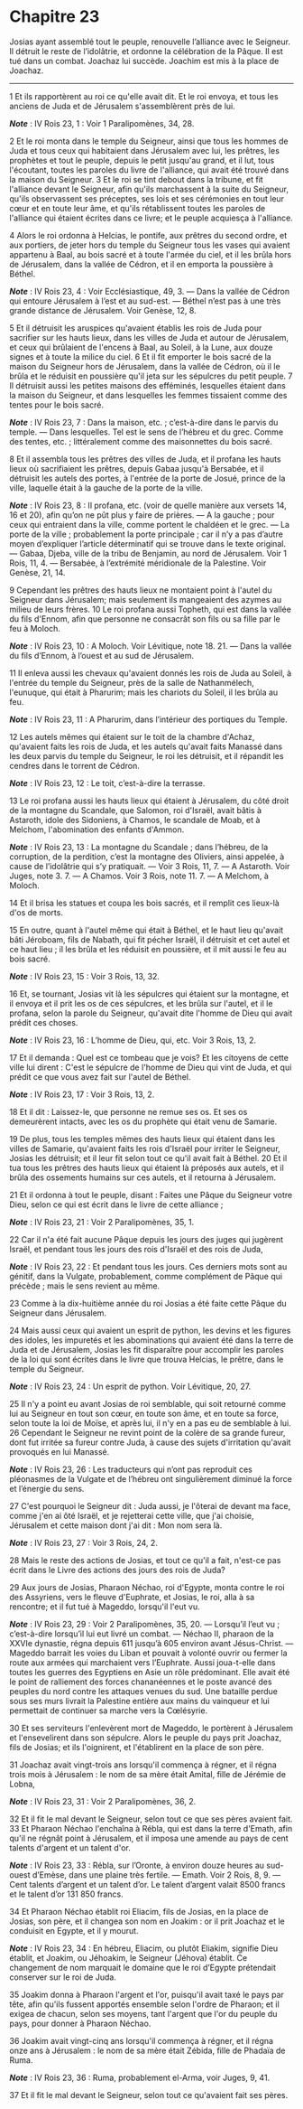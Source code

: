# Chapitre 23

Josias ayant assemblé tout le peuple, renouvelle l’alliance avec le Seigneur.
Il détruit le reste de l’idolâtrie, et ordonne la célébration de la Pâque.
Il est tué dans un combat.
Joachaz lui succède.
Joachim est mis à la place de Joachaz.

***

1 Et ils rapportèrent au roi ce qu'elle avait dit. Et le roi envoya, et tous les anciens de Juda et de Jérusalem s'assemblèrent près de lui.

***Note*** :  IV Rois 23, 1 : Voir 1 Paralipomènes, 34, 28.

2 Et le roi monta dans le temple du Seigneur, ainsi que tous les hommes de Juda et tous ceux qui habitaient dans Jérusalem avec lui, les prêtres, les prophètes et tout le peuple, depuis le petit jusqu'au grand, et il lut, tous l'écoutant, toutes les paroles du livre de l'alliance, qui avait été trouvé dans la maison du Seigneur. 3 Et le roi se tint debout dans la tribune, et fit l'alliance devant le Seigneur, afin qu'ils marchassent à la suite du Seigneur, qu'ils observassent ses préceptes, ses lois et ses cérémonies en tout leur cœur et en toute leur âme, et qu'ils rétablissent toutes les paroles de l'alliance qui étaient écrites dans ce livre; et le peuple acquiesça à l'alliance.


4 Alors le roi ordonna à Helcias, le pontife, aux prêtres du second ordre, et aux portiers, de jeter hors du temple du Seigneur tous les vases qui avaient appartenu à Baal, au bois sacré et à toute l'armée du ciel, et il les brûla hors de Jérusalem, dans la vallée de Cédron, et il en emporta la poussière à Béthel.

***Note*** :  IV Rois 23, 4 : Voir Ecclésiastique, 49, 3. ― Dans la vallée de Cédron qui entoure Jérusalem à l’est et au sud-est. ― Béthel n’est pas à une très grande distance de Jérusalem. Voir Genèse, 12, 8.

5 Et il détruisit les aruspices qu'avaient établis les rois de Juda pour sacrifier sur les hauts lieux, dans les villes de Juda et autour de Jérusalem, et ceux qui brûlaient de l'encens à Baal, au Soleil, à la Lune, aux douze signes et à toute la milice du ciel. 6 Et il fit emporter le bois sacré de la maison du Seigneur hors de Jérusalem, dans la vallée de Cédron, où il le brûla et le réduisit en poussière qu'il jeta sur les sépulcres du petit peuple. 7 Il détruisit aussi les petites maisons des efféminés, lesquelles étaient dans la maison du Seigneur, et dans lesquelles les femmes tissaient comme des tentes pour le bois sacré.

***Note*** :  IV Rois 23, 7 : Dans la maison, etc. ; c’est-à-dire dans le parvis du temple. ― Dans lesquelles. Tel est le sens de l’hébreu et du grec. Comme des tentes, etc. ; littéralement comme des maisonnettes du bois sacré.

8 Et il assembla tous les prêtres des villes de Juda, et il profana les hauts lieux où sacrifiaient les prêtres, depuis Gabaa jusqu'à Bersabée, et il détruisit les autels des portes, à l'entrée de la porte de Josué, prince de la ville, laquelle était à la gauche de la porte de la ville.

***Note*** :  IV Rois 23, 8 : Il profana, etc. (voir de quelle manière aux versets 14, 16 et 20), afin qu’on ne pût plus y faire de prières. ― A la gauche ; pour ceux qui entraient dans la ville, comme portent le chaldéen et le grec. ― La porte de la ville ; probablement la porte principale ; car il n’y a pas d’autre moyen d’expliquer l’article déterminatif qui se trouve dans le texte original. ― Gabaa, Djeba, ville de la tribu de Benjamin, au nord de Jérusalem. Voir 1 Rois, 11, 4. ― Bersabée, à l’extrémité méridionale de la Palestine. Voir Genèse, 21, 14.

9 Cependant les prêtres des hauts lieux ne montaient point à l'autel du Seigneur dans Jérusalem; mais seulement ils mangeaient des azymes au milieu de leurs frères. 10 Le roi profana aussi Topheth, qui est dans la vallée du fils d'Ennom, afin que personne ne consacrât son fils ou sa fille par le feu à Moloch.

***Note*** :  IV Rois 23, 10 : A Moloch. Voir Lévitique, note 18. 21. ― Dans la vallée du fils d’Ennom, à l’ouest et au sud de Jérusalem.

11 Il enleva aussi les chevaux qu'avaient donnés les rois de Juda au Soleil, à l'entrée du temple du Seigneur, près de la salle de Nathanmélech, l'eunuque, qui était à Pharurim; mais les chariots du Soleil, il les brûla au feu.

***Note*** :  IV Rois 23, 11 : A Pharurim, dans l’intérieur des portiques du Temple.

12 Les autels mêmes qui étaient sur le toit de la chambre d'Achaz, qu'avaient faits les rois de Juda, et les autels qu'avait faits Manassé dans les deux parvis du temple du Seigneur, le roi les détruisit, et il répandit les cendres dans le torrent de Cédron.

***Note*** :  IV Rois 23, 12 : Le toit, c’est-à-dire la terrasse.

13 Le roi profana aussi les hauts lieux qui étaient à Jérusalem, du côté droit de la montagne du Scandale, que Salomon, roi d'Israël, avait bâtis à Astaroth, idole des Sidoniens, à Chamos, le scandale de Moab, et à Melchom, l'abomination des enfants d'Ammon.

***Note*** :  IV Rois 23, 13 : La montagne du Scandale ; dans l’hébreu, de la corruption, de la perdition, c’est la montagne des Oliviers, ainsi appelée, à cause de l’idolâtrie qui s’y pratiquait. ― Voir 3 Rois, 11, 7. ― A Astaroth. Voir Juges, note 3. 7. ― A Chamos. Voir 3 Rois, note 11. 7. ― A Melchom, à Moloch.

14 Et il brisa les statues et coupa les bois sacrés, et il remplit ces lieux-là d'os de morts.


15 En outre, quant à l'autel même qui était à Béthel, et le haut lieu qu'avait bâti Jéroboam, fils de Nabath, qui fit pécher Israël, il détruisit et cet autel et ce haut lieu ; il les brûla et les réduisit en poussière, et il mit aussi le feu au bois sacré.

***Note*** :  IV Rois 23, 15 : Voir 3 Rois, 13, 32.


16 Et, se tournant, Josias vit là les sépulcres qui étaient sur la montagne, et il envoya et il prit les os de ces sépulcres, et les brûla sur l'autel, et il le profana, selon la parole du Seigneur, qu'avait dite l'homme de Dieu qui avait prédit ces choses.

***Note*** :  IV Rois 23, 16 : L’homme de Dieu, qui, etc. Voir 3 Rois, 13, 2.

17 Et il demanda : Quel est ce tombeau que je vois? Et les citoyens de cette ville lui dirent : C'est le sépulcre de l'homme de Dieu qui vint de Juda, et qui prédit ce que vous avez fait sur l'autel de Béthel.

***Note*** :  IV Rois 23, 17 : Voir 3 Rois, 13, 2.

18 Et il dit : Laissez-le, que personne ne remue ses os. Et ses os demeurèrent intacts, avec les os du prophète qui était venu de Samarie.


19 De plus, tous les temples mêmes des hauts lieux qui étaient dans les villes de Samarie, qu'avaient faits les rois d'Israël pour irriter le Seigneur, Josias les détruisit; et il leur fit selon tout ce qu'il avait fait à Béthel. 20 Et il tua tous les prêtres des hauts lieux qui étaient là préposés aux autels, et il brûla des ossements humains sur ces autels, et il retourna à Jérusalem.


21 Et il ordonna à tout le peuple, disant : Faites une Pâque du Seigneur votre Dieu, selon ce qui est écrit dans le livre de cette alliance ;

***Note*** :  IV Rois 23, 21 : Voir 2 Paralipomènes, 35, 1.

22 Car il n'a été fait aucune Pâque depuis les jours des juges qui jugèrent Israël, et pendant tous les jours des rois d'Israël et des rois de Juda,

***Note*** :  IV Rois 23, 22 : Et pendant tous les jours. Ces derniers mots sont au génitif, dans la Vulgate, probablement, comme complément de Pâque qui précède ; mais le sens revient au même.

23 Comme à la dix-huitième année du roi Josias a été faite cette Pâque du Seigneur dans Jérusalem.


24 Mais aussi ceux qui avaient un esprit de python, les devins et les figures des idoles, les impuretés et les abominations qui avaient été dans la terre de Juda et de Jérusalem, Josias les fit disparaître pour accomplir les paroles de la loi qui sont écrites dans le livre que trouva Helcias, le prêtre, dans le temple du Seigneur.

***Note*** :  IV Rois 23, 24 : Un esprit de python. Voir Lévitique, 20, 27.


25 Il n'y a point eu avant Josias de roi semblable, qui soit retourné comme lui au Seigneur en tout son cœur, en toute son âme, et en toute sa force, selon toute la loi de Moïse, et après lui, il n'y en a pas eu de semblable à lui. 26 Cependant le Seigneur ne revint point de la colère de sa grande fureur, dont fut irritée sa fureur contre Juda, à cause des sujets d'irritation qu'avait provoqués en lui Manassé.

***Note*** :  IV Rois 23, 26 : Les traducteurs qui n’ont pas reproduit ces pléonasmes de la Vulgate et de l’hébreu ont singulièrement diminué la force et l’énergie du sens.

27 C'est pourquoi le Seigneur dit : Juda aussi, je l'ôterai de devant ma face, comme j'en ai ôté Israël, et je rejetterai cette ville, que j'ai choisie, Jérusalem et cette maison dont j'ai dit : Mon nom sera là.

***Note*** :  IV Rois 23, 27 : Voir 3 Rois, 24, 2.


28 Mais le reste des actions de Josias, et tout ce qu'il a fait, n'est-ce pas écrit dans le Livre des actions des jours des rois de Juda?


29 Aux jours de Josias, Pharaon Néchao, roi d'Egypte, monta contre le roi des Assyriens, vers le fleuve d'Euphrate, et Josias, le roi, alla à sa rencontre; et il fut tué à Mageddo, lorsqu'il l'eut vu.

***Note*** :  IV Rois 23, 29 : Voir 2 Paralipomènes, 35, 20. ― Lorsqu’il l’eut vu ; c’est-à-dire lorsqu’il lui eut livré un combat. ― Néchao II, pharaon de la XXVIe dynastie, régna depuis 611 jusqu’à 605 environ avant Jésus-Christ. ― Mageddo barrait les voies du Liban et pouvait à volonté ouvrir ou fermer la route aux armées qui marchaient vers l’Euphrate. Aussi joua-t-elle dans toutes les guerres des Egyptiens en Asie un rôle prédominant. Elle avait été le point de ralliement des forces chananéennes et le poste avancé des peuples du nord contre les attaques venues du sud. Une bataille perdue sous ses murs livrait la Palestine entière aux mains du vainqueur et lui permettait de continuer sa marche vers la Cœlésyrie.

30 Et ses serviteurs l'enlevèrent mort de Mageddo, le portèrent à Jérusalem et l'ensevelirent dans son sépulcre. Alors le peuple du pays prit Joachaz, fils de Josias; et ils l'oignirent, et l'établirent en la place de son père.


31 Joachaz avait vingt-trois ans lorsqu'il commença à régner, et il régna trois mois à Jérusalem : le nom de sa mère était Amital, fille de Jérémie de Lobna,

***Note*** :  IV Rois 23, 31 : Voir 2 Paralipomènes, 36, 2.

32 Et il fit le mal devant le Seigneur, selon tout ce que ses pères avaient fait. 33 Et Pharaon Néchao l'enchaîna à Rébla, qui est dans la terre d'Emath, afin qu'il ne régnât point à Jérusalem, et il imposa une amende au pays de cent talents d'argent et un talent d'or.

***Note*** :  IV Rois 23, 33 : Rébla, sur l’Oronte, à environ douze heures au sud-ouest d’Emèse, dans une plaine très fertile. ― Emath. Voir 2 Rois, 8, 9. ― Cent talents d’argent et un talent d’or. Le talent d’argent valait 8500 francs et le talent d’or 131 850 francs.

34 Et Pharaon Néchao établit roi Eliacim, fils de Josias, en la place de Josias, son père, et il changea son nom en Joakim : or il prit Joachaz et le conduisit en Egypte, et il y mourut.

***Note*** :  IV Rois 23, 34 : En hébreu, Eliacim, ou plutôt Eliakim, signifie Dieu établit, et Joakim, ou Jéhoakim, le Seigneur (Jéhova) établit. Ce changement de nom marquait le domaine que le roi d’Egypte prétendait conserver sur le roi de Juda.

35 Joakim donna à Pharaon l'argent et l'or, puisqu'il avait taxé le pays par tête, afin qu'ils fussent apportés ensemble selon l'ordre de Pharaon; et il exigea de chacun, selon ses moyens, tant l'argent que l'or du peuple du pays, pour donner à Pharaon Néchao.


36 Joakim avait vingt-cinq ans lorsqu'il commença à régner, et il régna onze ans à Jérusalem : le nom de sa mère était Zébida, fille de Phadaïa de Ruma.

***Note*** :  IV Rois 23, 36 : Ruma, probablement el-Arma, voir Juges, 9, 41.

37 Et il fit le mal devant le Seigneur, selon tout ce qu'avaient fait ses pères.

